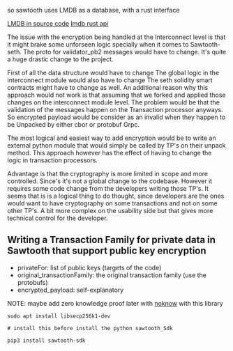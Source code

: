 

so sawtooth uses LMDB as a database, with a rust interface

[LMDB in source code](https://github.com/hyperledger/sawtooth-core/blob/master/validator/src/database/lmdb.rs)
[lmdb rust api](https://github.com/hyperledger/sawtooth-core/blob/master/validator/src/database/lmdb.rs)


The issue with the encryption being handled at the Interconnect level is that it might brake some unforseen logic specially when it comes to Sawtooth-seth. The proto for validator_pb2 messages would have to change. It's quite a huge drastic change to the project.

First of all the data structure would have to change
The global logic in the interconnect module would also have to change
The seth solidity smart contracts might have to change as well.
An additional reason why this approach would not work is that assuming that we forked and applied those changes on the interconnect module level. The problem would be that the validation of the messages happen on the Transaction processor anyways. So encrypted payload would be consider as an invalid when they happen to be Unpacked by either cbor or protobuf Grpc.

The most logical and easiest way to add encryption would be to write an external python module that would simply be called by TP's on their unpack method. This approach however has the effect of having to change the logic in transaction processors.

Advantage is that the cryptography is more limited in scope and more controlled. Since's it's not a global change to the codebase.
However it requires some code change from the developers writing those TP's. It seems that is is a logical thing to do thought, since developers are the ones would want to have cryptography on some transactions and not on some other TP's. A bit more complex on the usability side but that gives more technical control for the developer.

## Writing a Transaction Family for private data in Sawtooth that support public key encryption

- privateFor: list of public keys (targets of the code)
- original_transactionFamily: the original transaction family (use the protobufs)
- encrypted_payload: self-explanatory

NOTE: maybe add zero knowledge proof later with [noknow](https://pypi.org/project/noknow/) with this library



```
sudo apt install libsecp256k1-dev

# install this before install the python sawtooth_Sdk

pip3 install sawtooth-sdk

```




